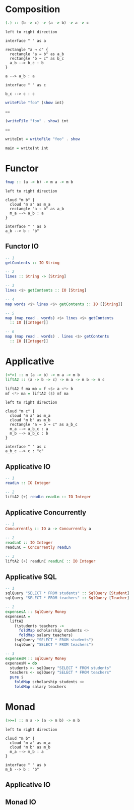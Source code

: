 # Composition

```haskell
(.) :: (b -> c) -> (a -> b) -> a -> c
```

```plantuml
left to right direction

interface " " as a

rectangle "a → c" {
  rectangle "a → b" as a_b
  rectangle "b → c" as b_c
  a_b --> b_c : b
}

a --> a_b : a

interface " " as c

b_c --> c : c
```

```haskell
writeFile "foo" (show int)

==

(writeFile "foo" . show) int

==

writeInt = writeFile "foo" . show

main = writeInt int
```

# Functor

```haskell
fmap :: (a -> b) -> m a -> m b
```

```plantuml
left to right direction

cloud "m b" {
  cloud "m a" as m_a
  rectangle "a → b" as a_b
  m_a --> a_b : a
}

interface " " as b
a_b --> b : "b"
```

## Functor IO

```haskell
-- 1
getContents :: IO String

-- 2
lines :: String -> [String]

-- 3
lines <$> getContents :: IO [String]

-- 4
map words <$> lines <$> getContents :: IO [[String]]

-- 5
map (map read . words) <$> lines <$> getContents
  :: IO [[Integer]]

-- 6
map (map read . words) . lines <$> getContents
  :: IO [[Integer]]
```

# Applicative

```haskell
(<*>) :: m (a -> b) -> m a -> m b
liftA2 :: (a -> b -> c) -> m a -> m b -> m c

liftA2 f ma mb = f <$> a <*> b
mf <*> ma = liftA2 ($) mf ma
```

```plantuml
left to right direction

cloud "m c" {
  cloud "m a" as m_a
  cloud "m b" as m_b
  rectangle "a → b → c" as a_b_c
  m_a --> a_b_c : a
  m_b --> a_b_c : b
}

interface " " as c
a_b_c --> c : "c"
```

## Applicative IO

```haskell
-- 1
readLn :: IO Integer

-- 2
liftA2 (+) readLn readLn :: IO Integer
```

## Applicative Concurrently

```haskell
-- 1
Concurrently :: IO a -> Concurrently a

-- 2
readLnC :: IO Integer
readLnC = Concurrently readLn

-- 3
liftA2 (+) readLnC readLnC :: IO Integer
```

## Applicative SQL

```haskell
-- 1
sqlQuery "SELECT * FROM students" :: SqlQuery [Student]
sqlQuery "SELECT * FROM teachers" :: SqlQuery [Teacher]

-- 2
expensesA :: SqlQuery Money
expensesA =
  liftA2
    (\students teachers ->
      foldMap scholarship students <>
      foldMap salary teachers)
    (sqlQuery "SELECT * FROM students")
    (sqlQuery "SELECT * FROM teachers")

-- 3
expensesM :: SqlQuery Money
expensesM = do
  students <- sqlQuery "SELECT * FROM students"
  teachers <- sqlQuery "SELECT * FROM teachers"
  pure $
    foldMap scholarship students <>
    foldMap salary teachers
```

# Monad

```haskell
(>>=) :: m a -> (a -> m b) -> m b
```

```plantuml
left to right direction

cloud "m b" {
  cloud "m a" as m_a
  cloud "m b" as m_b
  m_a --> m_b : a
}

interface " " as b
m_b --> b : "b"
```

## Applicative IO

## Monad IO
